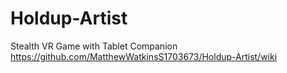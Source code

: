 # Holdup-Artist
Stealth VR Game with Tablet Companion
https://github.com/MatthewWatkinsS1703673/Holdup-Artist/wiki
